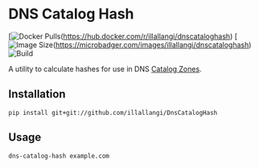 # DNS Catalog Hash
[![Docker Pulls](https://img.shields.io/docker/pulls/illallangi/dnscataloghash.svg)(https://hub.docker.com/r/illallangi/dnscataloghash)
[![Image Size](https://images.microbadger.com/badges/image/illallangi/dnscataloghash.svg)(https://microbadger.com/images/illallangi/dnscataloghash)
![Build](https://github.com/illallangi/DnsCatalogHash/workflows/Build/badge.svg)

A utility to calculate hashes for use in DNS [Catalog Zones](https://tools.ietf.org/html/draft-muks-dnsop-dns-catalog-zones-01).

## Installation

    pip install git+git://github.com/illallangi/DnsCatalogHash

## Usage

    dns-catalog-hash example.com
